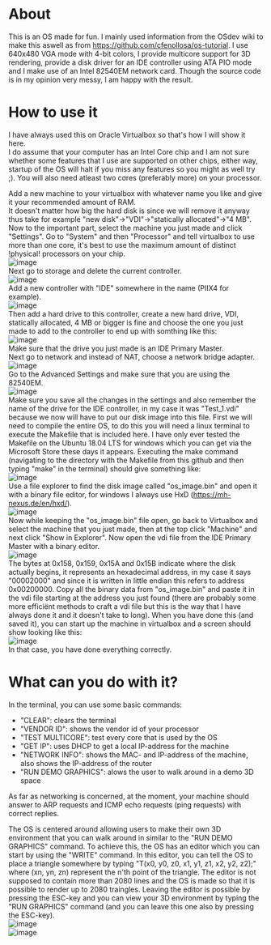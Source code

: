 # About
This is an OS made for fun. I mainly used information from the OSdev wiki to make this aswell as from https://github.com/cfenollosa/os-tutorial. I use 640x480 VGA mode with 4-bit colors, I provide multicore support for 3D rendering, provide a disk driver for an IDE controller using ATA PIO mode and I make use of an Intel 82540EM network card. Though the source code is in my opinion very messy, I am happy with the result.
# How to use it
I have always used this on Oracle Virtualbox so that's how I will show it here.  
I do assume that your computer has an Intel Core chip and I am not sure whether some features that I use are supported on other chips, either way, startup of the OS will halt if you miss any features so you might as well try ;). You will also need atleast two cores (preferably more) on your processor.  
  
Add a new machine to your virtualbox with whatever name you like and give it your recommended amount of RAM.  
It doesn't matter how big the hard disk is since we will remove it anyway thus take for example "new disk"->"VDI"->"statically allocated"->"4 MB".  
Now to the important part, select the machine you just made and click "Settings". Go to "System" and then "Processor" and tell virtualbox to use more than one core, it's best to use the maximum amount of distinct !physical! processors on your chip.  
![image](https://user-images.githubusercontent.com/44338633/126883983-2a18ec37-f0b4-4453-9069-582f75ddfa2c.png)  
Next go to storage and delete the current controller.  
![image](https://user-images.githubusercontent.com/44338633/126883972-581d20d6-497b-4469-821d-ccd83a4cddc2.png)  
Add a new controller with "IDE" somewhere in the name (PIIX4 for example).  
![image](https://user-images.githubusercontent.com/44338633/126884054-0b17d54d-ba70-4f45-927a-ef80c2346d64.png)  
Then add a hard drive to this controller, create a new hard drive, VDI, statically allocated, 4 MB or bigger is fine and choose the one you just made to add to the controller to end up with somthing like this:  
![image](https://user-images.githubusercontent.com/44338633/126884120-13901139-073a-4030-bb1e-380e0ddd7005.png)  
Make sure that the drive you just made is an IDE Primary Master.  
Next go to network and instead of NAT, choose a network bridge adapter.  
![image](https://user-images.githubusercontent.com/44338633/126884161-3857c027-053b-44cd-81ed-353d693faf13.png)  
Go to the Advanced Settings and make sure that you are using the 82540EM.  
![image](https://user-images.githubusercontent.com/44338633/126884187-9e128c97-a799-4150-b951-0eada3b1e83c.png)  
Make sure you save all the changes in the settings and also remember the name of the drive for the IDE controller, in my case it was "Test_1.vdi" because we now will have to put our disk image into this file. First we will need to compile the entire OS, to do this you will need a linux terminal to execute the Makefile that is included here. I have only ever tested the Makefile on the Ubuntu 18.04 LTS for windows which you can get via the Microsoft Store these days it appears. Executing the make command (navigating to the directory with the Makefile from this github and then typing "make" in the terminal) should give something like:  
![image](https://user-images.githubusercontent.com/44338633/126884304-6005496c-276b-4443-9212-618b9f5b1c40.png)  
Use a file explorer to find the disk image called "os_image.bin" and open it with a binary file editor, for windows I always use HxD (https://mh-nexus.de/en/hxd/).  
![image](https://user-images.githubusercontent.com/44338633/126884393-70d34a5c-f9c2-474e-8b83-9ae23c866b12.png)  
Now while keeping the "os_image.bin" file open, go back to Virtualbox and select the machine that you just made, then at the top click "Machine" and next click "Show in Explorer". Now open the vdi file from the IDE Primary Master with a binary editor.  
![image](https://user-images.githubusercontent.com/44338633/126884505-bc810d74-c957-4818-a8bc-239f8ddce219.png)  
The bytes at 0x158, 0x159, 0x15A and 0x15B indicate where the disk actually begins, it represents an hexadecimal address, in my case it says "00002000" and since it is written in little endian this refers to address 0x00200000. Copy all the binary data from "os_image.bin" and paste it in the vdi file starting at the address you just found (there are probably some more efficiënt methods to craft a vdi file but this is the way that I have always done it and it doesn't take to long). When you have done this (and saved it), you can start up the machine in virtualbox and a screen should show looking like this:  
![image](https://user-images.githubusercontent.com/44338633/126898339-f9becd71-f78e-4395-aec8-8b8c512c6637.png)  
In that case, you have done everything correctly.  
# What can you do with it?
In the terminal, you can use some basic commands:
- "CLEAR": clears the terminal
- "VENDOR ID": shows the vendor id of your processor
- "TEST MULTICORE": test every core that is used by the OS
- "GET IP": uses DHCP to get a local IP-address for the machine
- "NETWORK INFO": shows the MAC- and IP-address of the machine, also shows the IP-address of the router
- "RUN DEMO GRAPHICS": alows the user to walk around in a demo 3D space

As far as networking is concerned, at the moment, your machine should answer to ARP requests and ICMP echo requests (ping requests) with correct replies. 
  
The OS is centered around allowing users to make their own 3D environment that you can walk around in similar to the "RUN DEMO GRAPHICS" command. To achieve this, the OS has an editor which you can start by using the "WRITE" command. In this editor, you can tell the OS to place a triangle somewhere by typing "T(x0, y0, z0, x1, y1, z1, x2, y2, z2);" where (xn, yn, zn) represent the n'th point of the triangle. The editor is not supposed to contain more than 2080 lines and the OS is made so that it is possible to render up to 2080 traingles. Leaving the editor is possible by pressing the ESC-key and you can view your 3D environment by typing the "RUN GRAPHICS" command (and you can leave this one also by pressing the ESC-key).  
![image](https://user-images.githubusercontent.com/44338633/126910896-416230d3-8c4c-4d64-a4b7-c8a63d02b399.png)  
![image](https://user-images.githubusercontent.com/44338633/126910916-d9a5f487-2745-4221-8853-33e1b26bc1af.png)  




